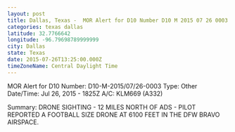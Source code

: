```yaml
---
layout: post
title: Dallas, Texas -  MOR Alert for D10 Number D10 M 2015 07 26 0003 Type Other Date
categories: texas dallas
latitude: 32.7766642
longitude: -96.79698789999999
city: Dallas
state: Texas
date: 2015-07-26T13:25:00.000Z
timeZoneName: Central Daylight Time
---
```












MOR Alert for D10
Number: D10-M-2015/07/26-0003
Type: Other
Date/Time: Jul 26, 2015 - 1825Z
A/C: KLM669 (A332)

Summary: DRONE SIGHTING - 12 MILES NORTH OF ADS - PILOT REPORTED A FOOTBALL SIZE DRONE AT 6100 FEET IN THE DFW BRAVO AIRSPACE. 
